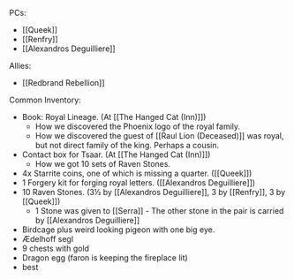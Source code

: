 PCs:
- [[Queek]]
- [[Renfry]]
- [[Alexandros Deguilliere]]
 
Allies:
- [[Redbrand Rebellion]]



Common Inventory:

- Book: Royal Lineage. (At [[The Hanged Cat (Inn)]])
	- How we discovered the Phoenix logo of the royal family.
	- How we discovered the guest of [[Raul Lion (Deceased)]] was royal, but not direct family of the king. Perhaps a cousin.
- Contact box for Tsaar. (At [[The Hanged Cat (Inn)]])
	- How we got 10 sets of Raven Stones.
- 4x Starrite coins, one of which is missing a quarter. ([[Queek]])
- 1 Forgery kit for forging royal letters. ([[Alexandros Deguilliere]])
- 10 Raven Stones. (3½ by [[Alexandros Deguilliere]], 3 by [[Renfry]], 3 by [[Queek]])
	- 1 Stone was given to [[Serra]] - The other stone in the pair is carried by [[Alexandros Deguilliere]]
- Birdcage plus weird looking pigeon with one big eye.
- Ædelhoff segl
- 9 chests with gold
- Dragon egg (faron is keeping the fireplace lit)
- best 